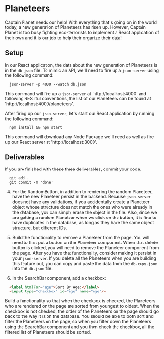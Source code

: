 # Planeteers

Captain Planet needs our help! With everything that's going on in the world today, a new generation of Planeteers has risen up. However, Captain Planet is too busy fighting eco-terrorists to implement a React application of their own and it is our job to help their organize their data!

## Setup

In our React application, the data about the new generation of Planeteers is in the `db.json` file. To mimic an API, we'll need to fire up a `json-server` using the following command:

```
  json-server -p 4000 --watch db.json
```

This command will fire up a `json-server` at 'http://localhost:4000' and following RESTful conventions, the list of our Planeteers can be found at 'http://localhost:4000/planeteers'.

After firing up our `json-server`, let's start our React application by running the following command:

```
  npm install && npm start
```

This command will download any Node Package we'll need as well as fire up our React server at 'http://localhost:3000'.


## Deliverables

<!-- 1. When our React application is mounted, it should render out the list of Planeteers on the page, using the given Planeteer component.

    a) In addition to showing a Planeteer's name, twitter handle, picture, the Planeteer card should also show the proper _age_ of the Planeteer. In our `db.json`, we just have the year that the Planeteer was born. To calculate the age, first figure out how to get the current year in JavaScript. Once you figure that out, you can subtract the year that the Planeteer was born in to get the proper age.

    b) If a Planeteer is from the USA, the card should say "USA-based". Otherwise, the card should read "Working Overseas".

    c) The Planeteer component should, by default, render the bio of the Planeteer. However, when we click on an image of a Planeteer, the specific card that we clicked on should instead render the quote for that specific Planeteer in place of where the bio was. Consider how to dynamically toggle back and forth between the quote and bio for each of the cards. -->

<!-- 2. Once you have the list of Planeteers rendering, build out the SearchBar functionality. As the user types in the SearchBar component, we'll want to dynamically render the list of Planeteers whose name or bio include the letters that are being typed. If there's no text in the SearchBar component, all the Planeteers from the database should be showing on the page. -->

<!-- 3. After working on the SearchBar component, build out the functionality for the RandomButton component. Right now, when we press the RandomButton, a random Planeteer object who is not in the database gets logged to the console. However, the functionality that Captain Planet wants is that when we press the button, instead of logging the Planeteer the console, we want to render the Planeteer on the page. So, if Greta Thunberg gets logged to the console, we also want to see a Planeteer component for Greta Thunberg. You do not have to persist the Planeteer to the database. -->

If you are finished with these three deliverables, commit your code.

```
  git add .
  git commit -m 'done'
```

4. For the RandomButton, in addition to rendering the random Planeteer, have the new Planeteer persist in the backend. Because `json-server` does not have any validations, if you accidentally create a Planeteer object whose structure does not match the ones who were already in the database, you can simply erase the object in the file. Also, since we are getting a random Planeteer when we click on the button, it is fine to have duplicates in the database, as long as they have the same object structure, but different IDs.

5. Build the functionality to remove a Planeteer from the page. You will need to first put a button on the Planeteer component. When that delete button is clicked, you will need to remove the Planeteer component from the page. After you have that functionality, consider making it persist in your `json-server`. If you delete all the Planeteers when you are building this feature out, you can copy and paste the data from the `db-copy.json` into the `db.json` file.

6. In the SearchBar component, add a checkbox:

```html
  <label htmlFor="age">Sort By Age:</label>
  <input type="checkbox" id="age" name="age"/>
```

Build a functionality so that when the checkbox is checked, the Planeteers who are rendered on the page are sorted from youngest to oldest. When the checkbox is not checked, the order of the Planeteers on the page should go back to the way it is on the database. You should be able to both sort and filter the Planeteers on the page, so when you filter down the Planeteers using the SearchBar component and you then check the checkbox, all the filtered list of Planeteers should be sorted.
